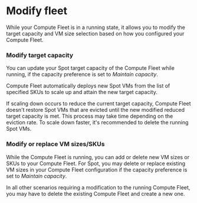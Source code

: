 

# Modify fleet 

While your Compute Fleet is in a running state, it allows you to modify the target capacity and VM size selection based on how you configured your Compute Fleet. 

### Modify target capacity 

You can update your Spot target capacity of the Compute Fleet while running, if the capacity preference is set to *Maintain capacity*.  

Compute Fleet automatically deploys new Spot VMs from the list of specified SKUs to scale up and attain the new target capacity.

If scaling down occurs to reduce the current target capacity, Compute Fleet doesn't restore Spot VMs that are evicted until the new modified reduced target capacity is met. This process may take time depending on the eviction rate. To scale down faster, it's recommended to delete the running Spot VMs. 

### Modify or replace VM sizes/SKUs

While the Compute Fleet is running, you can add or delete new VM sizes or SKUs to your Compute Fleet. For Spot, you may delete or replace existing VM sizes in your Compute Fleet configuration if the capacity preference is set to *Maintain capacity*. 

In all other scenarios requiring a modification to the running Compute Fleet, you may have to delete the existing Compute Fleet and create a new one.  
